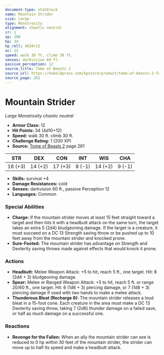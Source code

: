 ```yaml
---
document-type: statblock
name: Mountain Strider
size: Large
type: Monstrosity
alignment: chaotic neutral
cr: 1
xp: 200
hp: 34
hp_roll: 4d10+12
ac: 12
speed: walk 30 ft. climb 30 ft.
senses: darkvision 60 ft. 
passive_perception: 12
source_title: Tome of Beasts 2
source_url: https://koboldpress.com/kpstore/product/tome-of-beasts-2-for-5th-edition
source_page: 261
---
```


# Mountain Strider

*Large* *Monstrosity* *chaotic neutral*

- **Armor Class:** 12
- **Hit Points:** 34 (4d10+12)
- **Speed:** walk 30 ft. climb 30 ft.
- **Challenge Rating:** 1 (200 XP)
- **Source:** [Tome of Beasts 2](https://koboldpress.com/kpstore/product/tome-of-beasts-2-for-5th-edition) page 261

| STR | DEX | CON | INT | WIS | CHA |
| --- | --- | --- | --- | --- | --- |
| 16 (+3) | 14 (+2) | 17 (+3) | 8 (-1) | 14 (+2) | 9 (-1) |

- **Skills:** survival +4
- **Damage Resistances:** cold
- **Senses:** darkvision 60 ft., passive Perception 12
- **Languages:** Common

### Special Abilities

- **Charge:** If the mountain strider moves at least 15 feet straight toward a target and then hits it with a headbutt attack on the same turn, the target takes an extra 5 (2d4) bludgeoning damage. If the target is a creature, it must succeed on a DC 13 Strength saving throw or be pushed up to 10 feet away from the mountain strider and knocked prone.
- **Sure-Footed:** The mountain strider has advantage on Strength and Dexterity saving throws made against effects that would knock it prone.

### Actions

- **Headbutt:** Melee Weapon Attack: +5 to hit, reach 5 ft., one target. Hit: 8 (2d4 + 3) bludgeoning damage.
- **Spear:** Melee or Ranged Weapon Attack: +5 to hit, reach 5 ft. or range 20/60 ft., one target. Hit: 6 (1d6 + 3) piercing damage, or 7 (1d8 + 3) piercing damage if used with two hands to make a melee attack.
- **Thunderous Bleat (Recharge 6):** The mountain strider releases a loud bleat in a 15-foot cone. Each creature in the area must make a DC 13 Dexterity saving throw, taking 7 (2d6) thunder damage on a failed save, or half as much damage on a successful one.

### Reactions

- **Revenge for the Fallen:** When an ally the mountain strider can see is reduced to 0 hp within 30 feet of the mountain strider, the strider can move up to half its speed and make a headbutt attack.
